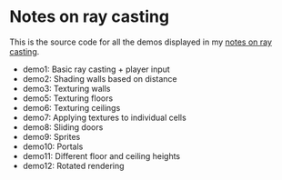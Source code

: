 # Notes on ray casting

This is the source code for all the demos displayed in my [notes on ray casting](https://nielssp.dk/2024/11/notes-on-raycasting).

* demo1: Basic ray casting + player input
* demo2: Shading walls based on distance
* demo3: Texturing walls
* demo5: Texturing floors
* demo6: Texturing ceilings
* demo7: Applying textures to individual cells
* demo8: Sliding doors
* demo9: Sprites
* demo10: Portals
* demo11: Different floor and ceiling heights
* demo12: Rotated rendering
